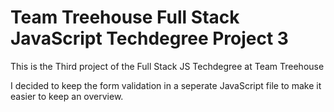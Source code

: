 # Team Treehouse Full Stack JavaScript Techdegree Project 3
This is the Third project of the Full Stack JS Techdegree at Team Treehouse

I decided to keep the form validation in a seperate JavaScript file to make it easier to keep an overview.
